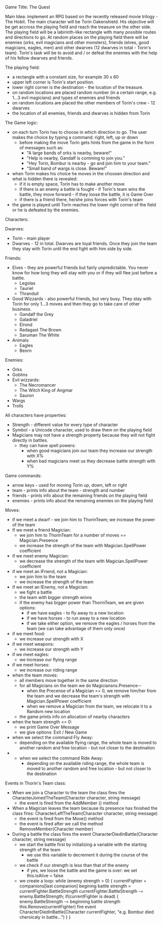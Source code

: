 Game Title: The Quest

Main Idea: implement an RPG based on the recently released movie trilogy - The Hobit. The main character will be Torin Oakenshield. His objective will be get accross the playing field and reach the treasure on the other side. The playing field will be a labirinth-like rectangle with many possible routes and directions to go. At random places on the playing field there will be enemies (orks, evil magicians and other monsters), friends (elves, good magicians, eagles, men) and other dwarves (12 dwarves in total - Torin's team). Torin's task will be to avoid and / or defeat the enemies with the help of his fellow dwarves and friends.

The playing field:
- a rectangle with a constant size, for example 30 x 60
- upper left corner is Torin's start position.
- lower right corner is the destination - the location of the treasure.
- on random locations are placed random number (in a certain range, e.g. 1...3 evil magicians) and types of enemies and friends
- on random locations are placed the other members of Torin's crew - 12 dwarves
- the location of all enemies, friends and dwarves is hidden from Torin

The Game logic:
- on each turn Torin has to choose in which direction to go. The user makes the choice by typing a command: right, left, up or down
	- before making the move Torin gets hints from the game in the form of messages such as:
		- "A large bands of orks is nearby, beware!"
		- "Help is nearby, Gandalf is comming to join you."
		- "Hey Torin, Bombur is nearby - go and join him to your team."
		- "Small band of wargs is close. Beware!"
- when Torin makes his choice he moves in the choosen direction and what is hidden there is revealed:
	- if it is empty space, Torin has to make another move
	- if there is an enemy a battle is fought
			- if Torin's team wins the battle, they move forward
			- if they loose the battle, it is Game Over
	- if there is a friend there, he/she joins forces with Torin's team
- the game is played until Torin reaches the lower right corner of the field or he is defeated by the enemies.

Characters:

Dwarves:
- Torin - main player
- Dwarves - 12 in total. Dwarves are loyal friends. Once they join the team they stay with Torin until the end fight with him side by side.

Friends:
- Elves - they are powerful friends but fairly unpredictable. You never know for how long they will stay with you or if they will flee just before a battle.
	- Legolas
	- Tauriel
	- Thranduil
- Good Wizzards - also powerful friends, but very busy. They stay with Torin for only 1...3 moves and then they go to take care of other business.
	- Gandalf the Grey
	- Galadriel
	- Elrond
	- Radagast The Brown
	- Saruman The White
- Animals:
	- Eagles
	- Beorn

Enemies:
- Orks
- Goblins
- Evil wizzards:
	- The Necromancer
	- The Witch King of Angmar
	- Sauron
- Wargs
- Trolls

All characters have properties:
- Strength - different value for every type of character
- Symbol - a Unicode character, used to draw them on the playing field
- Magicians may not have a strength property because they will not fight directly in battles.
	- they can have spell powers:
		- when good magicians join our team they increase our strength with X%
		- when bad magicians meet us they decrease battle strength with Y%

Game commands:
- arrow keys - used for moving Torin up, down, left or right
- team - prints info about the team - strength and number
- friends - prints info about the remaining friends on the playing field
- enemies - prints info about the remaining enemies on the playing field

Moves:
- if we meet a dwarf - we join him to ThorinTeam; we increase the power of the team
- If we meet a friend Magician:
	- we join him to ThorinTeam for a number of moves == Magician.Presence
	- we increase the strength of the team with Magician.SpellPower coefficient
- if we meet enemy Magician:
	- we decrease the strength of the team with Magician.SpellPower coefficient
- if we meet an IFriend, not a Magician:
	- we join him to the team
	- we increase the strength of the team
- if we meet an IEnemy, not a Magician:
	- we fight a battle
	- the team with bigger strength winns
	- if the enemy has bigger power than ThorinTeam, we are given options:
		- if we have eagles - to fly away to a new location
		- if we have horses - to run away to a new location
		- if we take either option, we remove the eagles / horses from the team (we can take advantage of them only once)
- if we meet food:
	- we increase our strength with X
- if we meet weapons:
	- we increase our strength with Y
- if we meet eagles:
	- we increase our flying range
- if we meet horses:
	- we increase our riding range
- when the team moves:
	- all members move together in the same direction
	- for all Magicians on the team we do Magiciansns.Presence--
		- when the Precense of a Magician == 0, we remove him/her from the team and we decrease the team's strength with Magician.SpellPower coefficient
		- when we remove a Magician from the team, we relocate it to a Random new location
	- the game prints info on allocation of nearby characters
- when the team strength <= 0:
	- we print Game Over Message
	- we give options: Exit / New Game
- when we select the command Fly Away:
	- depending on the available flying range, the whole team is moved to another random and free location - but not closer to the destination
- - when we select the command Ride Away:
	- depending on the available riding range, the whole team is moved to another random and free location - but not closer to the destination


Events in Thorin's Team class:

- When we join a Character to the team the class fires the CharacterJoinedTheTeam(Character character, string message)
	- the event is fired from the AddMember () method
- When a Magician leaves the team because its presence has finished the class fires: CharacterLeftTheTeam(Character character, string message)
	- the event is fired from the Move() method
	- the event is fired after we call the method RemoveMember(Character member)
- During a battle the class fires the event CharacterDiedInBattle(Character character, string message)
	- we start the battle first by initializing a variable with the starting strength of the team
		- we use this variable to decrement it during the course of the battle
	- we check if our strength is less than that of the enemy
		- if yes, we loose the battle and the game is over: we set this.IsAlive = false
	- we create a loop:
		while (enemy strength > 0) {
			currentFighter = companions[last companion]
			begining battle strength = currentFighter.BattleStrength
			currentFighter.BattleStrength -= enemy.BattleStrength;
			if(currentFighter is dead) {
				enemy.BattleStrength -= beginning battle strength
				this.Remove(currentFighter)
				fire event CharacterDiedInBattle(Character currentFighter, "e.g. Bombur died cheroicaly in battle...")
			}
		}









































